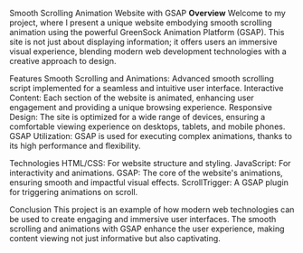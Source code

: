 Smooth Scrolling Animation Website with GSAP
<strong>Overview</strong>
Welcome to my project, where I present a unique website embodying smooth scrolling animation using the powerful GreenSock Animation Platform (GSAP). This site is not just about displaying information; it offers users an immersive visual experience, blending modern web development technologies with a creative approach to design.

Features
Smooth Scrolling and Animations: Advanced smooth scrolling script implemented for a seamless and intuitive user interface.
Interactive Content: Each section of the website is animated, enhancing user engagement and providing a unique browsing experience.
Responsive Design: The site is optimized for a wide range of devices, ensuring a comfortable viewing experience on desktops, tablets, and mobile phones.
GSAP Utilization: GSAP is used for executing complex animations, thanks to its high performance and flexibility.

Technologies
HTML/CSS: For website structure and styling.
JavaScript: For interactivity and animations.
GSAP: The core of the website's animations, ensuring smooth and impactful visual effects.
ScrollTrigger: A GSAP plugin for triggering animations on scroll.

Conclusion
This project is an example of how modern web technologies can be used to create engaging and immersive user interfaces. The smooth scrolling and animations with GSAP enhance the user experience, making content viewing not just informative but also captivating.
